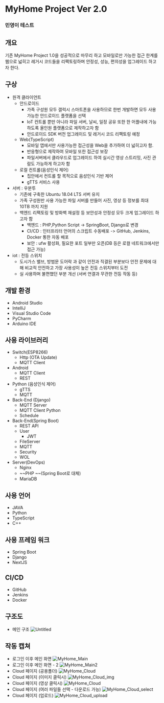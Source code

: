 # MyHome Project Ver 2.0

### 민영이 테스트

## 개요

기존 MyHome Project 1.0을 성공적으로 마무리 하고 모바일로만 가능한 접근 한계를 웹으로 넓히고 레거시 코드들을 리팩토링하며 안정성, 성능, 편의성을 업그레이드 하고자 한다.

## 구상

- 원격 클라이언트
  - 안드로이드
    - 가족 구성원 모두 갤럭시 스마트폰을 사용하므로 한번 개발하면 모두 사용 가능한 안드로이드 플랫폼을 선택
    - IoT 컨트롤 뿐만 아니라 파일 서버, 날씨, 일정 공유 또한 한 어플내에 가능하도록 올인원 플랫폼으로 제작하고자 함
    - 안드로이드 SDK 버전 업그레이드 및 레거시 코드 리팩토링 예정
  - Web(TypeScript)
    - 모바일 앱에서만 사용가능한 접근성을 Web을 추가하여 더 넓히고자 함.
    - 반응형으로 제작하여 모바일 또한 접근성 보장
    - 파일서버에서 클라우드로 업그레이드 하여 실시간 영상 스트리밍, 사진 관람도 가능하게 하고자 함
  - 로컬 컨트롤(음성인식 제어)
    - 집안에서 컨트롤 할 목적으로 음성인식 기반 제어
    - gTTS 서비스 사용
- 서버 : 우분투
  - 기존에 구축한 Ubuntu 18.04 LTS 서버 유지
  - 가족 구성원만 사용 가능한 파일 서버를 만들어 사진, 영상 등 정보를 최대 10TB 까지 지원
  - 백엔드 리팩토링 및 방화벽 재설정 등 보안성과 안정성 모두 크게 업그레이드 하고자 함
    - 백엔드 : PHP,Python Script -> SpringBoot, Django로 변경
    - CI/CD : 인터프리터 언어의 스크립트 수동배포 -> GitHub, Jenkins, Docker 통한 자동 배포
    - 보안 : ufw 활성화, 필요한 포트 일부만 오픈(DB 등은 로컬 네트워크에서만 접근 가능)
- iot : 전등 스위치
  - 도시가스 밸브, 방범문 도어락 과 같이 안전과 직결된 부분보다 안전 문제에 대해 비교적 안전하고 가장 사용성이 높은 전등 스위치부터 도전
  - 실 사용하며 불편했던 부분 개선 (서버 연결과 무관한 전등 작동 등)

## 개발 환경

- Android Studio
- IntelliJ
- Visual Studio Code
- PyCharm
- Arduino IDE

## 사용 라이브러리

- Switch(ESP8266)
  - Http (OTA Update)
  - MQTT Client
- Android
  - MQTT Client
  - REST
- Python (음성인식 제어)
  - gTTS
  - MQTT
- Back-End (Django)
  - MQTT Server
  - MQTT Client Python
  - Schedule
- Back-End(Spring Boot)
  - REST API
  - User
    - JWT
  - FileServer
  - MQTT
  - Security
  - WOL
- Server(DevOps)
  - Nginx
  - ~~PHP ~~(Spring Boot로 대체)
  - MariaDB

## 사용 언어

- JAVA
- Python
- TypeScript
- C++

## 사용 프레임 워크

- Spring Boot
- Django
- NextJS

## CI/CD

- GitHub
- Jenkins
- Docker

## 구조도

- 메인 구조
  ![Untitled](https://user-images.githubusercontent.com/2987059/240445513-68c778ed-5ec2-480f-a002-77be72aa39ad.PNG)

## 작동 캡쳐

- 로그인 이후 메인 화면
  ![MyHome_Main](https://github.com/sonjuhy/MyHomeNextJS/assets/2987059/6ed19181-43d1-43ca-be79-573508770966)
- 로그인 이후 메인 화면 - 2
  ![MyHome_Main2](https://github.com/sonjuhy/MyHomeNextJS/assets/2987059/7abe9dcd-4312-428e-8008-0396925cde25)
- Cloud 페이지 (공용폴더)
  ![MyHome_Cloud](https://github.com/sonjuhy/MyHomeNextJS/assets/2987059/17c6135f-5833-458e-911a-7e35409d001e)
- Cloud 페이지 (이미지 클릭시)
  ![MyHome_Cloud_img](https://github.com/sonjuhy/MyHomeNextJS/assets/2987059/74dbe83b-7c35-458a-a900-90f6e4457570)
- Cloud 페이지 (영상 클릭시)
  ![MyHome_Cloud](https://github.com/sonjuhy/MyHomeNextJS/assets/2987059/17c6135f-5833-458e-911a-7e35409d001e)
- Cloud 페이지 (여러 파일들 선택 - 다운로드 가능)
  ![MyHome_Cloud_select](https://github.com/sonjuhy/MyHomeNextJS/assets/2987059/5ecc7a8e-f4c0-4236-9805-9cecf5e337b6)
- Cloud 페이지 (업로드)
  ![MyHome_Cloud_upload](https://github.com/sonjuhy/MyHomeNextJS/assets/2987059/3adf951c-925f-4a21-9e2b-b986da1139e1)
